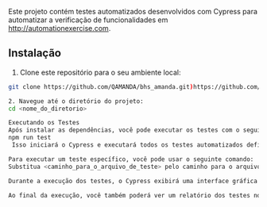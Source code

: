 Este projeto contém testes automatizados desenvolvidos com Cypress para automatizar a verificação de funcionalidades em http://automationexercise.com.

## Instalação

1. Clone este repositório para o seu ambiente local:

```bash
git clone https://github.com/QAMANDA/bhs_amanda.git)https://github.com/QAMANDA/bhs_amanda.git

2. Navegue até o diretório do projeto:
cd <nome_do_diretorio>

Executando os Testes
Após instalar as dependências, você pode executar os testes com o seguinte comando:
npm run test
 Isso iniciará o Cypress e executará todos os testes automatizados definidos no diretório 'cypress/integration'.

Para executar um teste específico, você pode usar o seguinte comando:
Substitua <caminho_para_o_arquivo_de_teste> pelo caminho para o arquivo de teste que você deseja executar

Durante a execução dos testes, o Cypress exibirá uma interface gráfica que permitirá que você veja os testes sendo executados em tempo real.

Ao final da execução, você também poderá ver um relatório dos testes no terminal.
